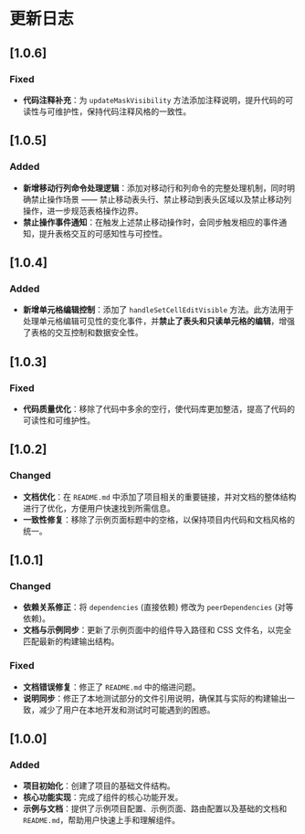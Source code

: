 # 更新日志

## [1.0.6]

### Fixed
- **代码注释补充**：为 `updateMaskVisibility` 方法添加注释说明，提升代码的可读性与可维护性，保持代码注释风格的一致性。

## [1.0.5]

### Added​
- **新增移动行列命令处理逻辑**：添加对移动行和列命令的完整处理机制，同时明确禁止操作场景 —— 禁止移动表头行、禁止移动到表头区域以及禁止移动列操作，进一步规范表格操作边界。​
- **禁止操作事件通知**：在触发上述禁止移动操作时，会同步触发相应的事件通知，提升表格交互的可感知性与可控性。

## [1.0.4]

### Added
- **新增单元格编辑控制**：添加了 `handleSetCellEditVisible` 方法。此方法用于处理单元格编辑可见性的变化事件，并**禁止了表头和只读单元格的编辑**，增强了表格的交互控制和数据安全性。

## [1.0.3]

### Fixed
- **代码质量优化**：移除了代码中多余的空行，使代码库更加整洁，提高了代码的可读性和可维护性。

## [1.0.2]

### Changed
- **文档优化**：在 `README.md` 中添加了项目相关的重要链接，并对文档的整体结构进行了优化，方便用户快速找到所需信息。
- **一致性修复**：移除了示例页面标题中的空格，以保持项目内代码和文档风格的统一。

## [1.0.1]

### Changed
- **依赖关系修正**：将 `dependencies` (直接依赖) 修改为 `peerDependencies` (对等依赖)。
- **文档与示例同步**：更新了示例页面中的组件导入路径和 CSS 文件名，以完全匹配最新的构建输出结构。

### Fixed
- **文档错误修复**：修正了 `README.md` 中的缩进问题。
- **说明同步**：修正了本地测试部分的文件引用说明，确保其与实际的构建输出一致，减少了用户在本地开发和测试时可能遇到的困惑。

## [1.0.0]

### Added
- **项目初始化**：创建了项目的基础文件结构。
- **核心功能实现**：完成了组件的核心功能开发。
- **示例与文档**：提供了示例项目配置、示例页面、路由配置以及基础的文档和 `README.md`，帮助用户快速上手和理解组件。